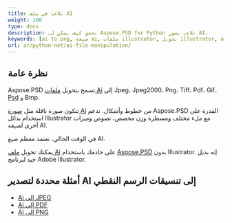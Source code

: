 ```yaml
---
title: تلاعب في ملف AI
weight: 100
type: docs
description: تحقق كيف يمكن لـ Aspose.PSD for Python تلاعب بصور AI.
keywords: [ai to png, صيغة ai, ملفات illustrator, تحويل illustrator, ai to pdf, ai to jpeg, ai to tiff, ai to psd, واجهة برمجة تطبيقات psd, python, عينة الشيفرة]
url: ar/python-net/ai-file-manipulation/
---
```


## **نظرة عامة**
Aspose.PSD تسمح بتحويل [ملفات Ai](/psd/ar/net/ai-adobe-illustrator-format/) إلى Jpeg، Jpeg2000، Png، Tiff، Pdf، Gif، [Psd](https://reference.aspose.com/psd/python-net/aspose.psd.fileformats.psd/psdimage) و Bmp.

تتكون صورة ناقلة مثل [صورة Ai](https://reference.aspose.com/psd/python-net/aspose.psd.fileformats.ai/aiimage) من خطوط وأشكال. تدعم Aspose.PSD القدرة على استخدام بدائل Illustrator مع ملء مختلف ومسطرة وزن مخصص، نصوص وميزات أخرى لصيغة AI.

في الوقت الحالي، تعتمد معظم صيغ AI.

يمكنك تحويل [ملف Ai](/psd/ar/net/ai-adobe-illustrator-format/) على خادمك باستخدام [Aspose.PSD](https://products.aspose.com/psd/python-net) بدون Illustrator. إنه بديل جيد لبرنامج Adobe Illustrator.

## **أمثلة محددة لتصدير AI إلى تنسيقات الرسم النقطي**
- [Ai إلى JPEG](/psd/ar/python-net/convert/ai-to-jpg/)
- [Ai إلى PDF](/psd/ar/python-net/convert/ai-to-pdf/)
- [Ai إلى PNG](/psd/ar/python-net/convert/ai-to-png/)